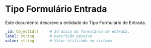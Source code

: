 # Tipo Formulário Entrada

Este documento descreve a entidade do Tipo Formulário de Entrada.

```yaml
_id: ObjectId()     # Id único do formulário de entrada.
label: string       # Descrição passiva
value: string       # Valor utilizado no sistema
```